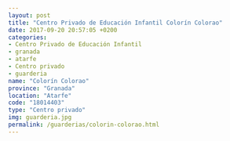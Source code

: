 ```yaml
---
layout: post
title: "Centro Privado de Educación Infantil Colorín Colorao"
date: 2017-09-20 20:57:05 +0200
categories:
- Centro Privado de Educación Infantil
- granada
- atarfe
- Centro privado
- guarderia
name: "Colorín Colorao"
province: "Granada"
location: "Atarfe"
code: "18014403"
type: "Centro privado"
img: guarderia.jpg
permalink: /guarderias/colorin-colorao.html
---
```

